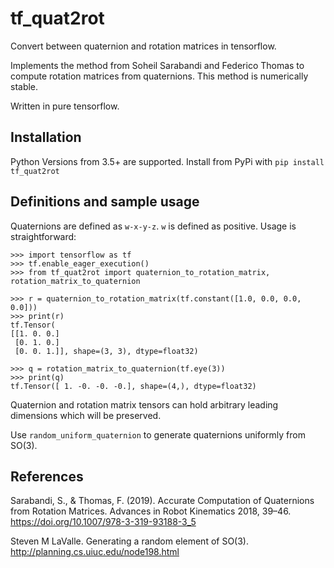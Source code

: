 # tf_quat2rot
Convert between quaternion and rotation matrices in tensorflow.


Implements the method from Soheil Sarabandi and Federico Thomas to compute rotation matrices
from quaternions.
This method is numerically stable.

Written in pure tensorflow.

## Installation

Python Versions from 3.5+ are supported. Install from PyPi with ```pip install tf_quat2rot```

## Definitions and sample usage

Quaternions are defined as `w-x-y-z`. `w` is defined as positive. Usage is straightforward:

```python3
>>> import tensorflow as tf
>>> tf.enable_eager_execution()
>>> from tf_quat2rot import quaternion_to_rotation_matrix, rotation_matrix_to_quaternion

>>> r = quaternion_to_rotation_matrix(tf.constant([1.0, 0.0, 0.0, 0.0]))
>>> print(r)
tf.Tensor(
[[1. 0. 0.]
 [0. 1. 0.]
 [0. 0. 1.]], shape=(3, 3), dtype=float32)

>>> q = rotation_matrix_to_quaternion(tf.eye(3))
>>> print(q)
tf.Tensor([ 1. -0. -0. -0.], shape=(4,), dtype=float32)
```

Quaternion and rotation matrix tensors can hold arbitrary leading dimensions which will
be preserved.

Use `random_uniform_quaternion` to generate quaternions uniformly from SO(3).

## References
Sarabandi, S., & Thomas, F. (2019). Accurate Computation of Quaternions from Rotation Matrices.
Advances in Robot Kinematics 2018, 39–46. https://doi.org/10.1007/978-3-319-93188-3_5

Steven M LaValle. Generating a random element of SO(3). http://planning.cs.uiuc.edu/node198.html
